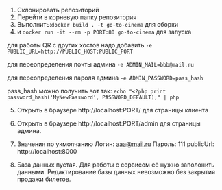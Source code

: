 1) Склонировать репозиторий
2) Перейти в корневую папку репозитория
3) Выполнить:```docker build . -t go-to-cinema``` для сборки 
4) и ```docker run -it --rm -p PORT:80 go-to-cinema``` для запуска
 
 для работы QR c других хостов надо добавить ```-e PUBLIC_URL=http://PUBLIC_HOST:PUBLIC_PORT```

 для переопределения почты админа ```-e ADMIN_MAIL=bbb@mail.ru```  
 
для переопределения пароля админа ```-e ADMIN_PASSWORD=pass_hash```  

 pass_hash можно получить вот так: 
 ```echo "<?php print password_hash('MyNewPassword', PASSWORD_DEFAULT);" | php```

5) Открыть в браузере http://localhost:PORT/ для страницы клиента
6) Открыть в браузере http://localhost:PORT/admin для страницы админа. 

7) Значения по укмолчанию 
 Логин: aaa@mail.ru
 Пароль: 111
 publicUrl: http://localhost:8000

8) База данных пустая. Для работы с сервисом её нужно заполонить данными. 
Редактирование базы данных невозможно без закрытия продажи билетов.

